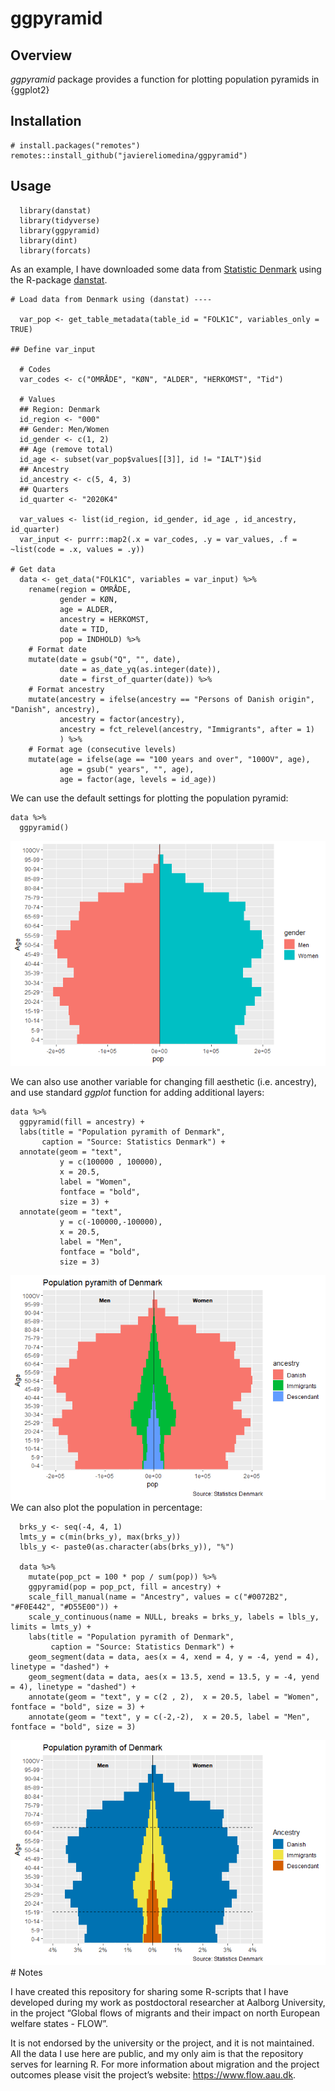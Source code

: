
ggpyramid
=========

Overview
--------

*ggpyramid* package provides a function for plotting population pyramids
in {ggplot2}

Installation
------------


    # install.packages("remotes")
    remotes::install_github("javiereliomedina/ggpyramid")

Usage
-----


      library(danstat) 
      library(tidyverse)
      library(ggpyramid)
      library(dint)
      library(forcats)

As an example, I have downloaded some data from [Statistic
Denmark](https://www.dst.dk/en) using the R-package
[danstat](https://cran.r-project.org/web/packages/danstat/vignettes/Introduction_to_danstat.html).


    # Load data from Denmark using (danstat) ----
      
      var_pop <- get_table_metadata(table_id = "FOLK1C", variables_only = TRUE)

    ## Define var_input

      # Codes
      var_codes <- c("OMRÅDE", "KØN", "ALDER", "HERKOMST", "Tid")
      
      # Values
      ## Region: Denmark
      id_region <- "000"
      ## Gender: Men/Women
      id_gender <- c(1, 2)
      ## Age (remove total)
      id_age <- subset(var_pop$values[[3]], id != "IALT")$id
      ## Ancestry
      id_ancestry <- c(5, 4, 3)
      ## Quarters
      id_quarter <- "2020K4"

      var_values <- list(id_region, id_gender, id_age , id_ancestry, id_quarter)
      var_input <- purrr::map2(.x = var_codes, .y = var_values, .f = ~list(code = .x, values = .y))
        
    # Get data 
      data <- get_data("FOLK1C", variables = var_input) %>% 
        rename(region = OMRÅDE,
               gender = KØN,
               age = ALDER,
               ancestry = HERKOMST,
               date = TID, 
               pop = INDHOLD) %>% 
        # Format date
        mutate(date = gsub("Q", "", date),
               date = as_date_yq(as.integer(date)),
               date = first_of_quarter(date)) %>% 
        # Format ancestry 
        mutate(ancestry = ifelse(ancestry == "Persons of Danish origin", "Danish", ancestry),
               ancestry = factor(ancestry), 
               ancestry = fct_relevel(ancestry, "Immigrants", after = 1)
               ) %>% 
        # Format age (consecutive levels)  
        mutate(age = ifelse(age == "100 years and over", "100OV", age),
               age = gsub(" years", "", age),
               age = factor(age, levels = id_age))

We can use the default settings for plotting the population pyramid:


    data %>% 
      ggpyramid() 

![](man/figures/README-pyramid_gender-1.png)<!-- -->

We can also use another variable for changing fill aesthetic
(i.e. ancestry), and use standard *ggplot* function for adding
additional layers:


    data %>% 
      ggpyramid(fill = ancestry) +
      labs(title = "Population pyramith of Denmark",
           caption = "Source: Statistics Denmark") + 
      annotate(geom = "text",
               y = c(100000 , 100000),
               x = 20.5,
               label = "Women",
               fontface = "bold",
               size = 3) +
      annotate(geom = "text",
               y = c(-100000,-100000),
               x = 20.5,
               label = "Men",
               fontface = "bold",
               size = 3)

![](man/figures/README-pyramid_migrs-1.png)<!-- --> We can also plot the
population in percentage:


      brks_y <- seq(-4, 4, 1)
      lmts_y = c(min(brks_y), max(brks_y))
      lbls_y <- paste0(as.character(abs(brks_y)), "%")
      
      data %>% 
        mutate(pop_pct = 100 * pop / sum(pop)) %>% 
        ggpyramid(pop = pop_pct, fill = ancestry) +
        scale_fill_manual(name = "Ancestry", values = c("#0072B2", "#F0E442", "#D55E00")) +
        scale_y_continuous(name = NULL, breaks = brks_y, labels = lbls_y, limits = lmts_y) +
        labs(title = "Population pyramith of Denmark",
             caption = "Source: Statistics Denmark") + 
        geom_segment(data = data, aes(x = 4, xend = 4, y = -4, yend = 4), linetype = "dashed") +
        geom_segment(data = data, aes(x = 13.5, xend = 13.5, y = -4, yend = 4), linetype = "dashed") +
        annotate(geom = "text", y = c(2 , 2),  x = 20.5, label = "Women", fontface = "bold", size = 3) +
        annotate(geom = "text", y = c(-2,-2),  x = 20.5, label = "Men", fontface = "bold", size = 3)

![](man/figures/README-pyramid_percentage-1.png)<!-- --> \# Notes

I have created this repository for sharing some R-scripts that I have
developed during my work as postdoctoral researcher at Aalborg
University, in the project “Global flows of migrants and their impact on
north European welfare states - FLOW”.

It is not endorsed by the university or the project, and it is not
maintained. All the data I use here are public, and my only aim is that
the repository serves for learning R. For more information about
migration and the project outcomes please visit the project’s website:
<a href="https://www.flow.aau.dk" class="uri">https://www.flow.aau.dk</a>.
